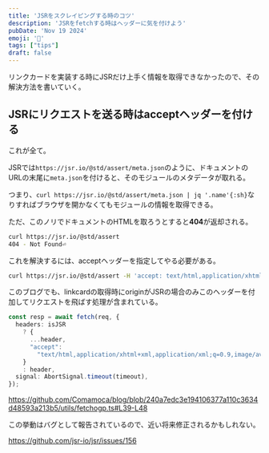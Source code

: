 ```yaml
---
title: 'JSRをスクレイピングする時のコツ'
description: 'JSRをfetchする時はヘッダーに気を付けよう'
pubDate: 'Nov 19 2024'
emoji: '🦊'
tags: ["tips"]
draft: false
---
```


リンクカードを実装する時にJSRだけ上手く情報を取得できなかったので、その解決方法を書いていく。

## JSRにリクエストを送る時はacceptヘッダーを付ける

これが全て。

JSRでは`https://jsr.io/@std/assert/meta.json`のように、ドキュメントのURLの末尾に`meta.json`を付けると、そのモジュールのメタデータが取れる。

つまり、`curl https://jsr.io/@std/assert/meta.json | jq '.name'{:sh}`なりすればブラウザを開かなくてもモジュールの情報を取得できる。

ただ、このノリでドキュメントのHTMLを取ろうとすると**404**が返却される。

```sh
curl https://jsr.io/@std/assert
404 - Not Found⏎
```

これを解決するには、acceptヘッダーを指定してやる必要がある。

```sh
curl https://jsr.io/@std/assert -H 'accept: text/html,application/xhtml+xml,application/xml;q=0.9,image/avif,image/webp,image/.webp,*/*;q=0.8,application/signed-exchange;v=b3;q=0.7'
```

このブログでも、linkcardの取得時にoriginがJSRの場合のみこのヘッダーを付加してリクエストを飛ばす処理が含まれている。

```ts
const resp = await fetch(req, {
  headers: isJSR
    ? {
      ...header,
      "accept":
        "text/html,application/xhtml+xml,application/xml;q=0.9,image/avif,image/webp,image/.webp,*/*;q=0.8,application/signed-exchange;v=b3;q=0.7",
    }
    : header,
  signal: AbortSignal.timeout(timeout),
});
```

https://github.com/Comamoca/blog/blob/240a7edc3e194106377a110c3634d48593a213b5/utils/fetchogp.ts#L39-L48

この挙動はバグとして報告されているので、近い将来修正されるかもしれない。

https://github.com/jsr-io/jsr/issues/156
